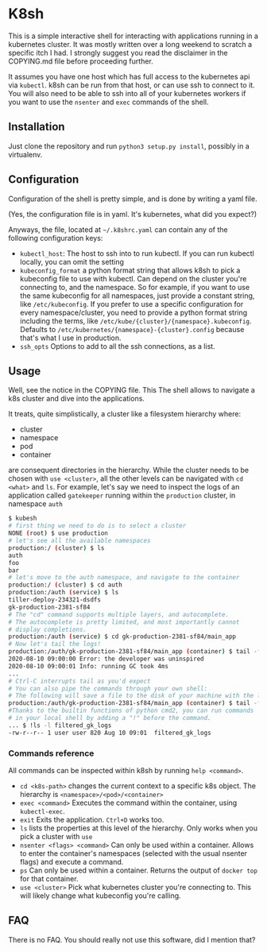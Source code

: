 # K8sh

This is a simple interactive shell for interacting with applications running in a kubernetes cluster. It was mostly written over a long weekend to scratch a specific itch I had. I strongly suggest you read the disclaimer in the COPYING.md file before proceeding further.

It assumes you have one host which has full access to the kubernetes api via `kubectl`. 
k8sh can be run from that host, or can use ssh to connect to it.
You will also need to be able to ssh into all of your kubernetes workers if you want to use the `nsenter` and `exec` commands of the shell.

## Installation
Just clone the repository and run `python3 setup.py install`, possibly in a virtualenv.

## Configuration

Configuration of the shell is pretty simple, and is done by writing a yaml file.


(Yes, the configuration file is in yaml. It's kubernetes, what did you expect?)

Anyways, the file, located at `~/.k8shrc.yaml` can contain any of the following 
configuration keys:

* `kubectl_host`: The host to ssh into to run kubectl. If you can run kubectl 
  locally, you can omit the setting
* `kubeconfig_format` a python format string that allows k8sh to pick a kubeconfig file to use with kubectl. Can depend on the cluster you're connecting to, and the namespace. So for example, if you want to use the same kubeconfig for all namespaces, just provide a constant string, like `/etc/kubeconfig`. If you prefer to use a specific configuration for every namespace/cluster, you need to provide a python format string including the terms, like `/etc/kube/{cluster}/{namespace}.kubeconfig`. Defaults to `/etc/kubernetes/{namespace}-{cluster}.config` because that's what I use in production.
* `ssh_opts` Options to add to all the ssh connections, as a list.

## Usage
Well, see the notice in the COPYING file. This
The shell allows to navigate a k8s cluster and dive into the applications.

It treats, quite simplistically, a cluster like a filesystem hierarchy where:
* cluster
* namespace
* pod
* container

are consequent directories in the hierarchy. While the cluster needs to be chosen with `use <cluster>`, all the other levels can be navigated with `cd <what>` and `ls`. For example, let's say we need to inspect the logs of an application called `gatekeeper` running within the `production` cluster, in namespace `auth` 

```bash
$ kubesh
# first thing we need to do is to select a cluster
NONE (root) $ use production
# let's see all the available namespaces
production:/ (cluster) $ ls
auth
foo
bar
# let's move to the auth namespace, and navigate to the container
production:/ (cluster) $ cd auth
production:/auth (service) $ ls
tiller-deploy-234321-dsdfs
gk-production-2381-sf84
# The "cd" command supports multiple layers, and autocomplete.
# The autocomplete is pretty limited, and most importantly cannot
# display completions.
production:/auth (service) $ cd gk-production-2381-sf84/main_app
# Now let's tail the logs!
production:/auth/gk-production-2381-sf84/main_app (container) $ tail -f
2020-08-10 09:00:00 Error: the developer was uninspired
2020-08-10 09:00:01 Info: running GC took 4ms
...
# Ctrl-C interrupts tail as you'd expect
# You can also pipe the commands through your own shell:
# The following will save a file to the disk of your machine with the logs
production:/auth/gk-production-2381-sf84/main_app (container) $ tail -f | grep -v uninspired > filtered_gk_logs
#Thanks to the builtin functions of python cmd2, you can run commands
# in your local shell by adding a "!" before the command.
... $ !ls -l filtered_gk_logs
-rw-r--r-- 1 user user 820 Aug 10 09:01  filtered_gk_logs
```

### Commands reference
All commands can be inspected within k8sh by running `help <command>`.
* `cd <k8s-path>` changes the current context to a specific k8s object. The hierarchy is ``<namespace>/<pod>/<container>``
* `exec <command>` Executes the command within the container, using `kubectl-exec`.
* `exit` Exits the application. `Ctrl+D` works too.
* `ls` lists the properties at this level of the hierarchy. Only works when you pick a cluster with `use`
* `nsenter <flags> <command>` Can only be used within a container. Allows to enter the container's namespaces (selected with the usual nsenter flags) and execute a command.
* `ps` Can only be used within a container. Returns the output of `docker top` for that container.
* `use <cluster>` Pick what kubernetes cluster you're connecting to. This will likely change what kubeconfig you're calling.


## FAQ

There is no FAQ. You should really not use this software, did I mention that?

  

